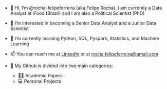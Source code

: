 - 👋 Hi, I’m @rocha-felipeferreira (aka Felipe Rocha). I am currently a Data Analyst at iFood (Brazil) and I am also a Political Scientist (PhD)
- 👀 I’m interested in becoming a Senior Data Analyst and a Junior Data Scientist
- 🌱 I’m currently learning Python, SQL, Pyspark, Statistics, and Machine Learning
- 📫 You can reach me at [LinkedIn](https://www.linkedin.com/in/rochafelipeferreira/) or at rocha.felipeferreira@gmail.com
- 📂 My Github is divided into two main categories:

  - 👨‍🏫 Academic Papers  
  - 💻 Personal Projects    
